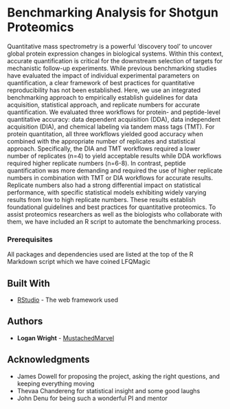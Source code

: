# Benchmarking Analysis for Shotgun Proteomics

Quantitative mass spectrometry is a powerful ‘discovery tool’ to uncover global protein expression changes in biological systems. Within this context, accurate quantification is critical for the downstream selection of targets for mechanistic follow-up experiments. While previous benchmarking studies have evaluated the impact of individual experimental parameters on quantification, a clear framework of best practices for quantitative reproducibility has not been established. Here, we use an integrated benchmarking approach to empirically establish guidelines for data acquisition, statistical approach, and replicate numbers for accurate quantification. We evaluated three workflows for protein- and peptide-level quantitative accuracy: data dependent acquisition (DDA), data independent acquisition (DIA), and chemical labeling via tandem mass tags (TMT). For protein quantitation, all three workflows yielded good accuracy when combined with the appropriate number of replicates and statistical approach. Specifically, the DIA and TMT workflows required a lower number of replicates (n=4) to yield acceptable results while DDA workflows required higher replicate numbers (n=6-8). In contrast, peptide quantification was more demanding and required the use of higher replicate numbers in combination with TMT or DIA workflows for accurate results. Replicate numbers also had a strong differential impact on statistical performance, with specific statistical models exhibiting widely varying results from low to high replicate numbers. These results establish foundational guidelines and best practices for quantitative proteomics. To assist proteomics researchers as well as the biologists who collaborate with them, we have included an R script to automate the benchmarking process. 

### Prerequisites

All packages and dependencies used are listed at the top of the R Markdown script which we have coined LFQMagic


## Built With

* [RStudio](https://rstudio.com/) - The web framework used


## Authors

* **Logan Wright** - [MustachedMarvel](https://github.com/MustachedMarvel)


## Acknowledgments

* James Dowell for proposing the project, asking the right questions, and keeping everything moving
* Thevaa Chandereng for statistical insight and some good laughs
* John Denu for being such a wonderful PI and mentor
